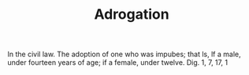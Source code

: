 ---
title: Adrogation
permalink: "/definitions/adrogation.html"
body: In the civil law. The adoption of one who was impubes; that ls, lf a male, under
  fourteen years of age; if a female, under twelve. Dig. 1, 7, 17, 1
published_at: '2018-07-07'
layout: post
---